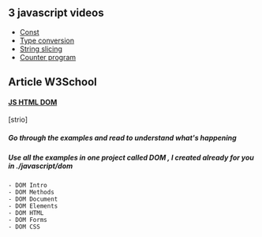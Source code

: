 ## 3 javascript videos



- [Const](https://www.youtube.com/watch?v=I68O9oazLbo&list=PLZPZq0r_RZOMRMjHB_IEBjOW_ufr00yG1&index=5)
- [Type conversion](https://www.youtube.com/watch?v=I68O9oazLbo&list=PLZPZq0r_RZOMRMjHB_IEBjOW_ufr00yG1&index=5)
- [String slicing](https://www.youtube.com/watch?v=UZqSpuUJPa0&list=PLZPZq0r_RZOMRMjHB_IEBjOW_ufr00yG1&index=10)
- [Counter program](https://www.youtube.com/watch?v=dKOT5LcouzQ&list=PLZPZq0r_RZOMRMjHB_IEBjOW_ufr00yG1&index=9)


## Article W3School

#### [JS HTML DOM](https://www.w3schools.com/js/js_htmldom.asp)
[strio]
##### Go through the examples and read to understand what's happening
##### Use all the examples in one project called DOM , I created already for you  in ./javascript/dom
    - DOM Intro
    - DOM Methods
    - DOM Document
    - DOM Elements
    - DOM HTML
    - DOM Forms
    - DOM CSS



